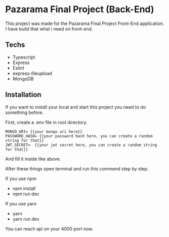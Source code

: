 # Pazarama Final Project (Back-End)

This project was made for the Pazarama Final Project Front-End application. I have build that what i need on front-end.

## Techs

- Typescript
- Express
- Eslint
- express-fileupload
- MongoDB

## Installation

If you want to install your local and start this project you need to do something before.

First, create a .env file in root directory.

```
MONGO_URI= {{your mongo uri here}}
PASSWORD_HASH= {{your password hash here, you can create a random string for that}}
JWT_SECRET=  {{your jwt secret here, you can create a random string for that}}
```

And fill it inside like above.

After these things open terminal and run this commend step by step.

If you use npm

- npm install
- npm run dev

If you use yarn

- yarn
- yarn run dev

You can reach api on your 4000 port now.
